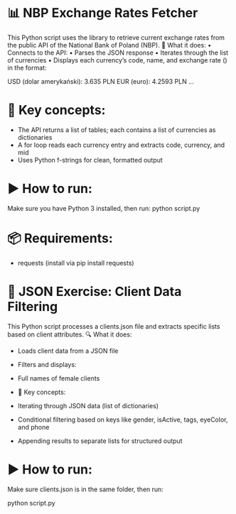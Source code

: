 

# 📊 NBP Exchange Rates Fetcher
This Python script uses the  library to retrieve current exchange rates from the public API of the National Bank of Poland (NBP).
🔧 What it does:
• 	Connects to the API: 
• 	Parses the JSON response
• 	Iterates through the list of currencies
• 	Displays each currency’s code, name, and exchange rate () in the format:

USD (dolar amerykański): 3.635 PLN
EUR (euro): 4.2593 PLN
...
# 🧠 Key concepts:
- The API returns a list of tables; each contains a list of currencies as dictionaries
- A for loop reads each currency entry and extracts code, currency, and mid
- Uses Python f-strings for clean, formatted output
# ▶️ How to run:
Make sure you have Python 3 installed, then run:
python script.py


# 📦 Requirements:
- requests (install via pip install requests)
#  🧾 JSON Exercise: Client Data Filtering
This Python script processes a clients.json file and extracts specific lists based on client attributes.
🔍 What it does:
- Loads client data from a JSON file
- Filters and displays:
- Full names of female clients

- 🧠 Key concepts:
- Iterating through JSON data (list of dictionaries)
- Conditional filtering based on keys like gender, isActive, tags, eyeColor, and phone
- Appending results to separate lists for structured output
# ▶️ How to run:
Make sure clients.json is in the same folder, then run:

python script.py

